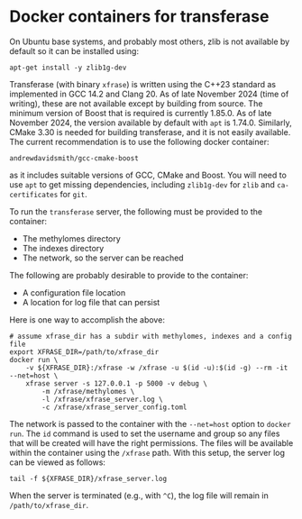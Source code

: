 # Docker containers for transferase

On Ubuntu base systems, and probably most others, zlib is not
available by default so it can be installed using:
```console
apt-get install -y zlib1g-dev
```

Transferase (with binary `xfrase`) is written using the C++23 standard
as implemented in GCC 14.2 and Clang 20. As of late November 2024
(time of writing), these are not available except by building from
source. The minimum version of Boost that is required is currently
1.85.0. As of late November 2024, the version available by default
with `apt` is 1.74.0. Similarly, CMake 3.30 is needed for building
transferase, and it is not easily available. The current
recommendation is to use the following docker container:
```console
andrewdavidsmith/gcc-cmake-boost
```
as it includes suitable versions of GCC, CMake and Boost. You will
need to use `apt` to get missing dependencies, including `zlib1g-dev`
for `zlib` and `ca-certificates` for `git`.

To run the `transferase` server, the following must be provided to the
container:

- The methylomes directory
- The indexes directory
- The network, so the server can be reached

The following are probably desirable to provide to the container:

- A configuration file location
- A location for log file that can persist

Here is one way to accomplish the above:
```console
# assume xfrase_dir has a subdir with methylomes, indexes and a config file
export XFRASE_DIR=/path/to/xfrase_dir
docker run \
    -v ${XFRASE_DIR}:/xfrase -w /xfrase -u $(id -u):$(id -g) --rm -it --net=host \
    xfrase server -s 127.0.0.1 -p 5000 -v debug \
        -m /xfrase/methylomes \
        -l /xfrase/xfrase_server.log \
        -c /xfrase/xfrase_server_config.toml
```
The network is passed to the container with the `--net=host` option to
`docker run`. The `id` command is used to set the username and group
so any files that will be created will have the right permissions.
The files will be available within the container using the `/xfrase`
path. With this setup, the server log can be viewed as follows:
```console
tail -f ${XFRASE_DIR}/xfrase_server.log
```
When the server is terminated (e.g., with `^C`), the log file will
remain in `/path/to/xfrase_dir`.
